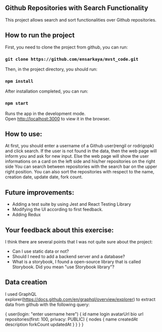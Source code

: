 **Github Repositories with Search Functionality**
-
This project allows search and sort functionalities over Github repositories.

**How to run the project**
-
First, you need to clone the project from github, you can run:
### `git clone https://github.com/ensarkaya/mvst_code.git`
Then, in the project directory, you should run:
### `npm install`
After installation completed, you can run:
### `npm start`
Runs the app in the development mode.\
Open [http://localhost:3000](http://localhost:3000) to view it in the browser.

**How to use:**
-
At first, you should enter a username of a Github user(rengil or rodrigopk) and click search. 
If the user is not found in the data, then the web page will inform you and ask for new input.
Else the web page will show the user informations on a card on the left side and his/her repositories on the right side
You can search between repositories with the search bar on the upper right position.
You can also sort the repositories with respect to the name, creation date, update date, fork count.

**Future improvements:**
-
- Adding a test suite by using Jest and React Testing Library
- Modifying the UI according to first feedback.
- Adding Redux 

**Your feedback about this exercise:**
-
I think there are several points that I was not quite sure about the project:
- Can I use static data or not?
- Should I need to add a backend server and a database?
- What is a storybook, I found a open-source library that is called Storybook. Did you mean "use Storybook library"?

**Data creation**
-
I used GraphQL explorer(https://docs.github.com/en/graphql/overview/explorer) to extract data from github with the following query:

{
  user(login: "enter username here") {
    id
    name
    login
    avatarUrl
    bio
    url
     repositories(first: 100, privacy: PUBLIC) {
      nodes {
        name
        createdAt
        description
        forkCount
        updatedAt
      }
    }
  }
}

